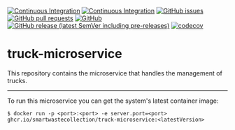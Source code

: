 [![Continuous Integration](https://github.com/SmartWasteCollection/truck-microservice/actions/workflows/ci.yml/badge.svg?event=push)](https://github.com/SmartWasteCollection/truck-microservice/actions/workflows/ci.yml)
[![Continuous Integration](https://github.com/SmartWasteCollection/truck-microservice/actions/workflows/cd.yml/badge.svg?event=push)](https://github.com/SmartWasteCollection/truck-microservice/actions/workflows/cd.yml)
[![GitHub issues](https://img.shields.io/github/issues-raw/SmartWasteCollection/truck-microservice?style=plastic)](https://github.com/SmartWasteCollection/truck-microservice/issues)
[![GitHub pull requests](https://img.shields.io/github/issues-pr-raw/SmartWasteCollection/truck-microservice?style=plastic)](https://github.com/SmartWasteCollection/truck-microservice/pulls)
[![GitHub](https://img.shields.io/github/license/SmartWasteCollection/truck-microservice?style=plastic)](/LICENSE)
[![GitHub release (latest SemVer including pre-releases)](https://img.shields.io/github/v/release/SmartWasteCollection/truck-microservice?include_prereleases&style=plastic)](https://github.com/SmartWasteCollection/truck-microservice/releases)
[![codecov](https://codecov.io/gh/SmartWasteCollection/truck-microservice/branch/main/graph/badge.svg?token=UQUXZY4BEO)](https://codecov.io/gh/SmartWasteCollection/truck-microservice)

# truck-microservice

This repository contains the microservice that handles the management of trucks.

---

To run this microservice you can get the system's latest container image:

```
$ docker run -p <port>:<port> -e server.port=<port> ghcr.io/smartwastecollection/truck-microservice:<latestVersion>
```
